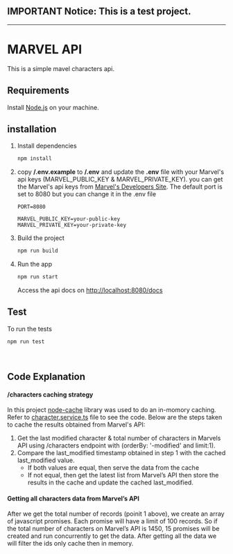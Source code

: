 ## IMPORTANT Notice: This is a test project. 
---
# MARVEL API

This is a simple mavel characters api.

## Requirements
Install [Node.js](https://nodejs.org/en/download/) on your machine.

## installation
1. Install dependencies
    ```bash
    npm install
    ```
   
2. copy **/.env.example** to **/.env** and update the **.env** file with your Marvel's api keys (MARVEL_PUBLIC_KEY & MARVEL_PRIVATE_KEY). you can get the Marvel's api keys from [Marvel's Developers Site](https://developer.marvel.com/). The default port is set to 8080 but you can change it in the .env file
    ```
    PORT=8080

    MARVEL_PUBLIC_KEY=your-public-key
    MARVEL_PRIVATE_KEY=your-private-key
    ```

3. Build the project
   ```bash
   npm run build
   ```
   
4. Run the app
   ```bash
   npm run start
   ```

   Access the api docs on [http://localhost:8080/docs](http://localhost:8080/docs)


## Test
To run the tests
```bash
npm run test
```
&nbsp;
## Code Explanation
#### /characters caching strategy
In this project [node-cache](https://github.com/node-cache/node-cache) library was used to do an in-momory caching. Refer to [character.service.ts](https://github.com/amirative/marvel-test-api/blob/master/src/services/character.service.ts) file to see the code. Below are the steps taken to cache the results obtained from Marvel's API:
1. Get the last modified character & total number of characters in Marvels API using /characters endpoint with (orderBy: '-modified' and limit:1). 
2. Compare the last_modified timestamp obtained in step 1  with the cached last_modified value.
   - If both values are equal, then serve the data from the cache 
   - If not equal, then get the latest list from Marvel’s API then store the results in the cache and update the cached last_modified.

#### Getting all characters data from Marvel’s API
After we get the total number of records (poinit 1 above), we create an array of javascript promises. Each promise will have a limit of 100 records. So if the total number of characters on Marvel’s API is 1450, 15 promises will be created and run concurrently to get the data. After getting all the data we will filter the ids only cache then in memory.
